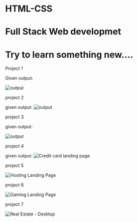 # HTML-CSS
# Full Stack Web developmet
# Try to learn something new....

Project 1

Given output:

![output](https://user-images.githubusercontent.com/118888081/208794369-2655defc-5ec6-4d2a-b44f-639fc1f46189.png)

project 2

given output:
![output](https://user-images.githubusercontent.com/118888081/208794578-55a2e10b-c92a-4fe1-82b6-689c76c0ef3f.png)

project 3

given output:

![output](https://user-images.githubusercontent.com/118888081/208794682-13ad8367-6382-4862-891b-703350f5251d.png)

project 4

given output:
![Credit card landing page](https://user-images.githubusercontent.com/118888081/208794742-8cfe17ad-c288-44c4-a399-881c23972a2b.png)


project 5

![Hosting Landing Page](https://user-images.githubusercontent.com/118888081/209797161-b90aaa7d-4e1d-442c-aa49-b7d123e30033.png)

project 6

![Gaming Landing Page](https://user-images.githubusercontent.com/118888081/215332196-7676af4d-d766-4704-b1be-6cdc46155659.png)


project 7

![Real Estate - Desktop](https://user-images.githubusercontent.com/118888081/216810794-eb37dd95-3ba8-4e2d-9135-df9ffef8d829.png)

